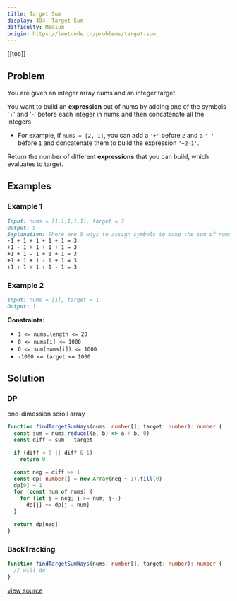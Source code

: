 ```yaml
---
title: Target Sum
display: 494. Target Sum
difficulty: Medium
origin: https://leetcode.cn/problems/target-sum
---
```


[[toc]]

## Problem

You are given an integer array nums and an integer target.

You want to build an **expression** out of nums by adding one of the symbols '+' and '-' before each integer in nums and then concatenate all the integers.

- For example, if <code>nums = [2, 1]</code>, you can add a <code>'+'</code> before <code>2</code> and a <code>'-'</code> before <code>1</code> and concatenate them to build the expression <code>'+2-1'</code>.

Return the number of different **expressions** that you can build, which evaluates to target.

## Examples

### Example 1

```md
Input: nums = [1,1,1,1,1], target = 3
Output: 5
Explanation: There are 5 ways to assign symbols to make the sum of nums be target 3.
-1 + 1 + 1 + 1 + 1 = 3
+1 - 1 + 1 + 1 + 1 = 3
+1 + 1 - 1 + 1 + 1 = 3
+1 + 1 + 1 - 1 + 1 = 3
+1 + 1 + 1 + 1 - 1 = 3
```

### Example 2

```md
Input: nums = [1], target = 1
Output: 1
```

**Constraints:**

- <code>1 &lt;= nums.length &lt;= 20</code>
- <code>0 &lt;= nums[i] &lt;= 1000</code>
- <code>0 &lt;= sum(nums[i]) &lt;= 1000</code>
- <code>-1000 &lt;= target &lt;= 1000</code>

## Solution

### DP

one-dimession scroll array

```ts
function findTargetSumWays(nums: number[], target: number): number {
  const sum = nums.reduce((a, b) => a + b, 0)
  const diff = sum - target

  if (diff < 0 || diff & 1)
    return 0

  const neg = diff >> 1
  const dp: number[] = new Array(neg + 1).fill(0)
  dp[0] = 1
  for (const num of nums) {
    for (let j = neg; j >= num; j--)
      dp[j] += dp[j - num]
  }

  return dp[neg]
}
```

### BackTracking

```ts
function findTargetSumWays(nums: number[], target: number): number {
  // will do
}
```

[view source](https://leetcode.cn/problems/target-sum)
